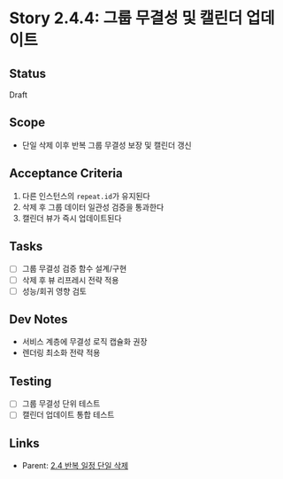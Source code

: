 # Story 2.4.4: 그룹 무결성 및 캘린더 업데이트

## Status

Draft

## Scope

- 단일 삭제 이후 반복 그룹 무결성 보장 및 캘린더 갱신

## Acceptance Criteria

1. 다른 인스턴스의 `repeat.id`가 유지된다
2. 삭제 후 그룹 데이터 일관성 검증을 통과한다
3. 캘린더 뷰가 즉시 업데이트된다

## Tasks

- [ ] 그룹 무결성 검증 함수 설계/구현
- [ ] 삭제 후 뷰 리프레시 전략 적용
- [ ] 성능/회귀 영향 검토

## Dev Notes

- 서비스 계층에 무결성 로직 캡슐화 권장
- 렌더링 최소화 전략 적용

## Testing

- [ ] 그룹 무결성 단위 테스트
- [ ] 캘린더 업데이트 통합 테스트

## Links

- Parent: [2.4 반복 일정 단일 삭제](./2.4.recurring-event-single-delete.md)
